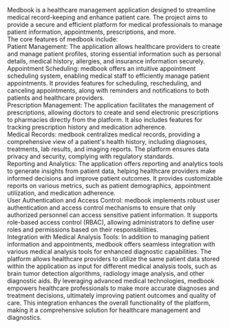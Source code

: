 Medbook is a healthcare management application designed to streamline medical record-keeping and enhance patient care. The project aims to provide a secure and efficient platform for medical professionals to manage patient information, appointments, prescriptions, and more.
<br>
The core features of medbook include:
<br>
Patient Management: The application allows healthcare providers to create and manage patient profiles, storing essential information such as personal details, medical history, allergies, and insurance information securely.
<br>
Appointment Scheduling: medbook offers an intuitive appointment scheduling system, enabling medical staff to efficiently manage patient appointments. It provides features for scheduling, rescheduling, and canceling appointments, along with reminders and notifications to both patients and healthcare providers.
<br>
Prescription Management: The application facilitates the management of prescriptions, allowing doctors to create and send electronic prescriptions to pharmacies directly from the platform. It also includes features for tracking prescription history and medication adherence.
<br>
Medical Records: medbook centralizes medical records, providing a comprehensive view of a patient's health history, including diagnoses, treatments, lab results, and imaging reports. The platform ensures data privacy and security, complying with regulatory standards.
<br>
Reporting and Analytics: The application offers reporting and analytics tools to generate insights from patient data, helping healthcare providers make informed decisions and improve patient outcomes. It provides customizable reports on various metrics, such as patient demographics, appointment utilization, and medication adherence.
<br>
User Authentication and Access Control: medbook implements robust user authentication and access control mechanisms to ensure that only authorized personnel can access sensitive patient information. It supports role-based access control (RBAC), allowing administrators to define user roles and permissions based on their responsibilities.
<br>
Integration with Medical Analysis Tools: In addition to managing patient information and appointments, medbook offers seamless integration with various medical analysis tools for enhanced diagnostic capabilities. The platform allows healthcare providers to utilize the same patient data stored within the application as input for different medical analysis tools, such as brain tumor detection algorithms, radiology image analysis, and other diagnostic aids. By leveraging advanced medical technologies, medbook empowers healthcare professionals to make more accurate diagnoses and treatment decisions, ultimately improving patient outcomes and quality of care. This integration enhances the overall functionality of the platform, making it a comprehensive solution for healthcare management and diagnostics.
